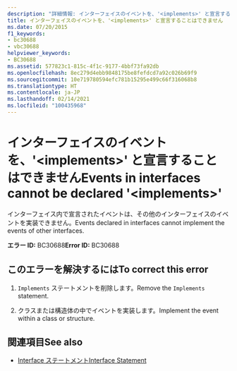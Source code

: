 ```yaml
---
description: "詳細情報: インターフェイスのイベントを、'<implements>' と宣言することはできません"
title: インターフェイスのイベントを、'<implements>' と宣言することはできません
ms.date: 07/20/2015
f1_keywords:
- bc30688
- vbc30688
helpviewer_keywords:
- BC30688
ms.assetid: 577823c1-815c-4f1c-9177-4bbf73fa92db
ms.openlocfilehash: 8ec279d4ebb9848175be8fefdcd7a92c026b69f9
ms.sourcegitcommit: 10e719780594efc781b15295e499c66f316068b8
ms.translationtype: HT
ms.contentlocale: ja-JP
ms.lasthandoff: 02/14/2021
ms.locfileid: "100435968"
---
```

# <a name="events-in-interfaces-cannot-be-declared-implements"></a><span data-ttu-id="192c1-103">インターフェイスのイベントを、'\<implements>' と宣言することはできません</span><span class="sxs-lookup"><span data-stu-id="192c1-103">Events in interfaces cannot be declared '\<implements>'</span></span>

<span data-ttu-id="192c1-104">インターフェイス内で宣言されたイベントは、その他のインターフェイスのイベントを実装できません。</span><span class="sxs-lookup"><span data-stu-id="192c1-104">Events declared in interfaces cannot implement the events of other interfaces.</span></span>  
  
 <span data-ttu-id="192c1-105">**エラー ID:** BC30688</span><span class="sxs-lookup"><span data-stu-id="192c1-105">**Error ID:** BC30688</span></span>  
  
## <a name="to-correct-this-error"></a><span data-ttu-id="192c1-106">このエラーを解決するには</span><span class="sxs-lookup"><span data-stu-id="192c1-106">To correct this error</span></span>  
  
1. <span data-ttu-id="192c1-107">`Implements` ステートメントを削除します。</span><span class="sxs-lookup"><span data-stu-id="192c1-107">Remove the `Implements` statement.</span></span>  
  
2. <span data-ttu-id="192c1-108">クラスまたは構造体の中でイベントを実装します。</span><span class="sxs-lookup"><span data-stu-id="192c1-108">Implement the event within a class or structure.</span></span>  
  
## <a name="see-also"></a><span data-ttu-id="192c1-109">関連項目</span><span class="sxs-lookup"><span data-stu-id="192c1-109">See also</span></span>

- [<span data-ttu-id="192c1-110">Interface ステートメント</span><span class="sxs-lookup"><span data-stu-id="192c1-110">Interface Statement</span></span>](../language-reference/statements/interface-statement.md)
